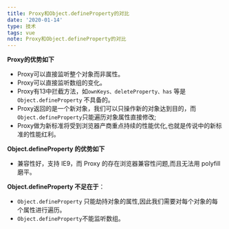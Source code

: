 ```yaml
---
title: Proxy和Object.defineProperty的对比
date: '2020-01-14'
type: 技术
tags: vue
note: Proxy和Object.defineProperty的对比
---
```


**Proxy的优势如下**

+ Proxy可以直接监听整个对象而非属性。
+ Proxy可以直接监听数组的变化。
+ Proxy有13中拦截方法，如`ownKeys、deleteProperty、has` 等是 `Object.defineProperty` 不具备的。
+ Proxy返回的是一个新对象，我们可以只操作新的对象达到目的，而`Object.defineProperty`只能遍历对象属性直接修改;
+ Proxy做为新标准将受到浏览器产商重点持续的性能优化,也就是传说中的新标准的性能红利。

**Object.defineProperty 的优势如下**

+ 兼容性好，支持 IE9，而 Proxy 的存在浏览器兼容性问题,而且无法用 polyfill 磨平。

**Object.defineProperty 不足在于**：
+ `Object.defineProperty` 只能劫持对象的属性,因此我们需要对每个对象的每个属性进行遍历。
+ `Object.defineProperty`不能监听数组。